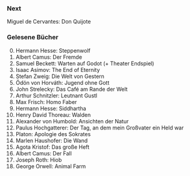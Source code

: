 ### Next

Miguel de Cervantes: Don Quijote

### Gelesene Bücher

0. Hermann Hesse: Steppenwolf
0. Albert Camus: Der Fremde
0. Samuel Beckett: Warten auf Godot (+ Theater Endspiel)
0. Isaac Asimov: The End of Eternity
0. Stefan Zweig: Die Welt von Gestern
0. Ödön von Horváth: Jugend ohne Gott
0. John Strelecky: Das Café am Rande der Welt
0. Arthur Schnitzler: Leutnant Gustl
0. Max Frisch: Homo Faber
0. Hermann Hesse: Siddhartha
0. Henry David Thoreau: Walden
0. Alexander von Humbold: Ansichten der Natur
0. Paulus Hochgatterer: Der Tag, an dem mein Großvater ein Held war
0. Platon: Apologie des Sokrates
0. Marlen Haushofer: Die Wand
0. Agota Kristof: Das große Heft
0. Albert Camus: Der Fall
0. Joseph Roth: Hiob
0. George Orwell: Animal Farm
